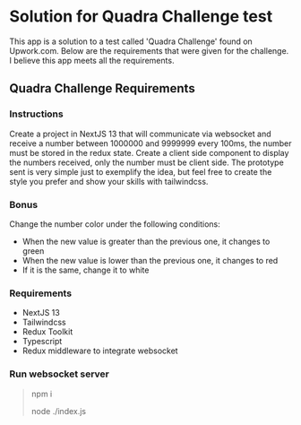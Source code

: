 # Solution for Quadra Challenge test

This app is a solution to a test called 'Quadra Challenge' found on Upwork.com.
Below are the requirements that were given for the challenge.
I believe this app meets all the requirements.

## Quadra Challenge Requirements

### Instructions

Create a project in NextJS 13 that will communicate via websocket and receive a number between 1000000 and 9999999 every 100ms, the number must be stored in the redux state. Create a client side component to display the numbers received, only the number must be client side. The prototype sent is very simple just to exemplify the idea, but feel free to create the style you prefer and show your skills with tailwindcss.

### Bonus

Change the number color under the following conditions:

- When the new value is greater than the previous one, it changes to green
- When the new value is lower than the previous one, it changes to red
- If it is the same, change it to white

### Requirements

- NextJS 13
- Tailwindcss
- Redux Toolkit
- Typescript
- Redux middleware to integrate websocket

### Run websocket server

> npm i
>
> node ./index.js
